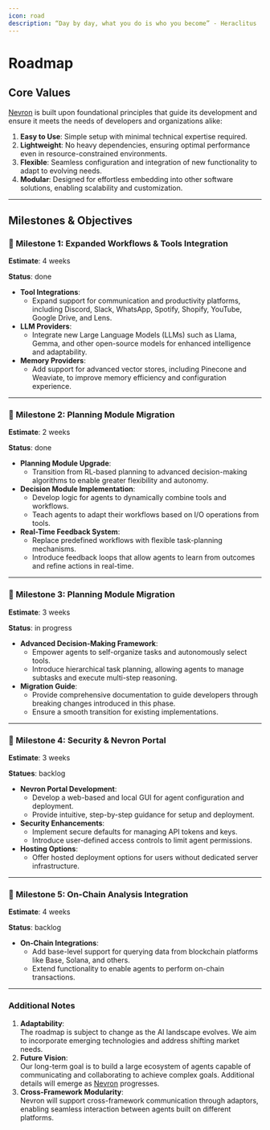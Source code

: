 ```yaml
---
icon: road
description: “Day by day, what you do is who you become” - Heraclitus
---
```


# Roadmap

## Core Values

[Nevron](https://github.com/axioma-ai-labs/nevron) is built upon foundational principles that guide its development and ensure it meets the needs of developers and organizations alike:

1. **Easy to Use**: Simple setup with minimal technical expertise required.
2. **Lightweight**: No heavy dependencies, ensuring optimal performance even in resource-constrained environments.
3. **Flexible**: Seamless configuration and integration of new functionality to adapt to evolving needs.
4. **Modular**: Designed for effortless embedding into other software solutions, enabling scalability and customization.

***

## Milestones & Objectives

### **🔸 Milestone 1: Expanded Workflows & Tools Integration**

**Estimate**: 4 weeks

**Status**: done

* **Tool Integrations**:
  * Expand support for communication and productivity platforms, including Discord, Slack, WhatsApp, Spotify, Shopify, YouTube, Google Drive, and Lens.
* **LLM Providers**:
  * Integrate new Large Language Models (LLMs) such as Llama, Gemma, and other open-source models for enhanced intelligence and adaptability.
* **Memory Providers**:
  * Add support for advanced vector stores, including Pinecone and Weaviate, to improve memory efficiency and configuration experience.

***

### **🔸 Milestone 2: Planning Module Migration**

**Estimate**: 2 weeks

**Status**: done

* **Planning Module Upgrade**:
  * Transition from RL-based planning to advanced decision-making algorithms to enable greater flexibility and autonomy.
* **Decision Module Implementation**:
  * Develop logic for agents to dynamically combine tools and workflows.
  * Teach agents to adapt their workflows based on I/O operations from tools.
* **Real-Time Feedback System**:
  * Replace predefined workflows with flexible task-planning mechanisms.
  * Introduce feedback loops that allow agents to learn from outcomes and refine actions in real-time.

***

### **🔸 Milestone 3: Planning Module Migration**

**Estimate**: 3 weeks

**Status**: in progress

* **Advanced Decision-Making Framework**:
  * Empower agents to self-organize tasks and autonomously select tools.
  * Introduce hierarchical task planning, allowing agents to manage subtasks and execute multi-step reasoning.
* **Migration Guide**:
  * Provide comprehensive documentation to guide developers through breaking changes introduced in this phase.
  * Ensure a smooth transition for existing implementations.

***

### **🔸 Milestone 4: Security & Nevron Portal**

**Estimate**: 3 weeks

**Statues**: backlog

* **Nevron Portal Development**:
  * Develop a web-based and local GUI for agent configuration and deployment.
  * Provide intuitive, step-by-step guidance for setup and deployment.
* **Security Enhancements**:
  * Implement secure defaults for managing API tokens and keys.
  * Introduce user-defined access controls to limit agent permissions.
* **Hosting Options**:
  * Offer hosted deployment options for users without dedicated server infrastructure.

***

### **🔸 Milestone 5: On-Chain Analysis Integration**

**Estimate**: 4 weeks

**Status**: backlog

* **On-Chain Integrations**:
  * Add base-level support for querying data from blockchain platforms like Base, Solana, and others.
  * Extend functionality to enable agents to perform on-chain transactions.

***

### **Additional Notes**

1. **Adaptability**:\
   The roadmap is subject to change as the AI landscape evolves. We aim to incorporate emerging technologies and address shifting market needs.
2. **Future Vision**:\
   Our long-term goal is to build a large ecosystem of agents capable of communicating and collaborating to achieve complex goals. Additional details will emerge as [Nevron](https://github.com/axioma-ai-labs/nevron) progresses.
3. **Cross-Framework Modularity**:\
   Nevron will support cross-framework communication through adaptors, enabling seamless interaction between agents built on different platforms.
